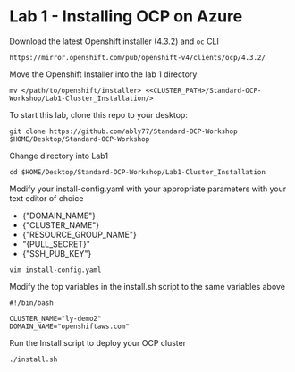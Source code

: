 # Lab 1 - Installing OCP on Azure

Download the latest Openshift installer (4.3.2) and `oc` CLI
```
https://mirror.openshift.com/pub/openshift-v4/clients/ocp/4.3.2/
```

Move the Openshift Installer into the lab 1 directory
```
mv </path/to/openshift/installer> <<CLUSTER_PATH>/Standard-OCP-Workshop/Lab1-Cluster_Installation/>
```

To start this lab, clone this repo to your desktop:
```
git clone https://github.com/ably77/Standard-OCP-Workshop $HOME/Desktop/Standard-OCP-Workshop
```

Change directory into Lab1
```
cd $HOME/Desktop/Standard-OCP-Workshop/Lab1-Cluster_Installation
```

Modify your install-config.yaml with your appropriate parameters with your text editor of choice
- {"DOMAIN_NAME"}
- {"CLUSTER_NAME"}
- {"RESOURCE_GROUP_NAME"}
- "{PULL_SECRET}"
- {"SSH_PUB_KEY"}

```
vim install-config.yaml
```

Modify the top variables in the install.sh script to the same variables above
```
#!/bin/bash

CLUSTER_NAME="ly-demo2"
DOMAIN_NAME="openshiftaws.com"
```

Run the Install script to deploy your OCP cluster
```
./install.sh
```
